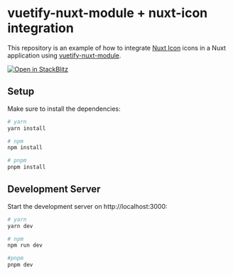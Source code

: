 # vuetify-nuxt-module + nuxt-icon integration

This repository is an example of how to integrate [Nuxt Icon](https://github.com/nuxt-modules/icon) icons in a Nuxt application using [vuetify-nuxt-module](https://github.com/userquin/vuetify-nuxt-module).

[![Open in StackBlitz](https://developer.stackblitz.com/img/open_in_stackblitz.svg)](https://stackblitz.com/github/userquin/vuetify-nuxt-icon-integration)

## Setup

Make sure to install the dependencies:

```bash
# yarn
yarn install

# npm
npm install

# pnpm
pnpm install
```

## Development Server

Start the development server on http://localhost:3000:

```bash
# yarn
yarn dev

# npm
npm run dev

#pnpm
pnpm dev
```
